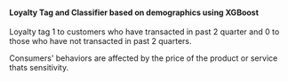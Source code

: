#### Loyalty Tag and Classifier based on demographics using XGBoost
 
Loyalty tag 1 to customers who have transacted in past 2 quarter and 0 to those who have not transacted in past 2 quarters. 

Consumers' behaviors are affected by the price of the product or service thats sensitivity.
